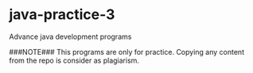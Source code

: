 # java-practice-3
Advance java development programs

###NOTE###
This programs are only for practice. Copying any content from the repo is consider as plagiarism.